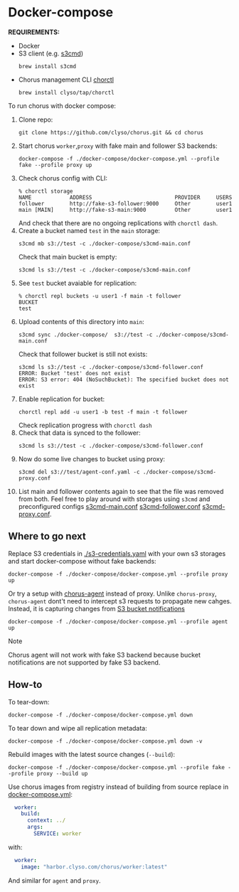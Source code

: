# Docker-compose
**REQUIREMENTS:**
- Docker
- S3 client (e.g. [s3cmd](https://github.com/s3tools/s3cmd))
    ```shell
    brew install s3cmd
    ```
- Chorus management CLI [chorctl](../tools/chorctl)
    ```shell
    brew install clyso/tap/chorctl
    ```
To run chorus with docker compose:
1. Clone repo:
    ```shell 
    git clone https://github.com/clyso/chorus.git && cd chorus
    ```
2. Start chorus `worker`,`proxy` with fake main and follower S3 backends:
    ```shell
    docker-compose -f ./docker-compose/docker-compose.yml --profile fake --profile proxy up
    ```
3. Check chorus config with CLI:
    ```
    % chorctl storage
    NAME            ADDRESS                          PROVIDER     USERS
    follower        http://fake-s3-follower:9000     Other        user1
    main [MAIN]     http://fake-s3-main:9000         Other        user1
    ```
    And check that there are no ongoing replications with `chorctl dash`.
4. Create a bucket named `test` in the `main` storage:
    ```shell
    s3cmd mb s3://test -c ./docker-compose/s3cmd-main.conf
    ```
    Check that main bucket is empty:
    ```shell
    s3cmd ls s3://test -c ./docker-compose/s3cmd-main.conf
    ```
5. See `test` bucket avaiable for replication:
    ```shell
    % chorctl repl buckets -u user1 -f main -t follower
    BUCKET
    test
    ```
6. Upload contents of this directory into `main`:
    ```shell
    s3cmd sync ./docker-compose/  s3://test -c ./docker-compose/s3cmd-main.conf
    ```
    Check that follower bucket is still not exists:
    ```shell
    s3cmd ls s3://test -c ./docker-compose/s3cmd-follower.conf
    ERROR: Bucket 'test' does not exist
    ERROR: S3 error: 404 (NoSuchBucket): The specified bucket does not exist
    ```
7. Enable replication for bucket:
    ```shell
    chorctl repl add -u user1 -b test -f main -t follower
    ```
    Check replication progress with `chorctl dash`
8. Check that data is synced to the follower:
    ```shell
    s3cmd ls s3://test -c ./docker-compose/s3cmd-follower.conf
    ```
9. Now do some live changes to bucket using proxy:
    ```shell
    s3cmd del s3://test/agent-conf.yaml -c ./docker-compose/s3cmd-proxy.conf
    ```
10. List main and follower contents again to see that the file was removed from both. Feel free to play around with storages using `s3cmd` and preconfigured configs [s3cmd-main.conf](./s3cmd-main.conf) [s3cmd-follower.conf](./s3cmd-follower.conf) [s3cmd-proxy.conf](./s3cmd-proxy.conf).

## Where to go next
Replace S3 credentials in [./s3-credentials.yaml](./s3-credentials.yaml) with your own s3 storages and start docker-compose without fake backends:
```shell
docker-compose -f ./docker-compose/docker-compose.yml --profile proxy up
```

Or try a setup with [chorus-agent](../service/agent) instead of proxy. Unlike `chorus-proxy`, `chorus-agent` dont't need to intercept s3 requests to propagate new cahges. Instead, it is capturing changes from [S3 bucket notifications](https://docs.aws.amazon.com/AmazonS3/latest/userguide/EventNotifications.html)
```shell
docker-compose -f ./docker-compose/docker-compose.yml --profile agent up
```
> [!NOTE]  
> Chorus agent will not work with fake S3 backend because bucket notifications are not supported by fake S3 backend.

## How-to
To tear-down:
```shell
docker-compose -f ./docker-compose/docker-compose.yml down
```
To tear down and wipe all replication metadata:
```
docker-compose -f ./docker-compose/docker-compose.yml down -v

```
Rebuild images with the latest source changes (`--build`):
```shell
docker-compose -f ./docker-compose/docker-compose.yml --profile fake --profile proxy --build up
```
Use chorus images from registry instead of building from source replace in [docker-compose.yml](./docker-compose.yml):
```yaml
  worker:
    build:
      context: ../
      args:
        SERVICE: worker
``` 
with:

```yaml
  worker:
    image: "harbor.clyso.com/chorus/worker:latest" 
```
And similar for `agent` and `proxy`.

